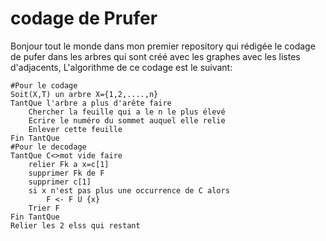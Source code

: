 # codage de Prufer
Bonjour tout le monde dans mon premier repository qui rédigée le codage de pufer dans les arbres qui sont créé avec les graphes avec les listes d'adjacents, L'algorithme de ce codage est le suivant:
```
#Pour le codage
Soit(X,T) un arbre X={1,2,....,n}
TantQue l'arbre a plus d'arête faire
    Chercher la feuille qui a le n le plus élevé
	Ecrire le numéro du sommet auquel elle relie
	Enlever cette feuille
Fin TantQue
#Pour le decodage
TantQue C<>mot vide faire
    relier Fk a x=c[1]
	supprimer Fk de F
	supprimer c[1]
	si x n'est pas plus une occurrence de C alors
	    F <- F U {x}
    Trier F
Fin TantQue
Relier les 2 elss qui restant
 ```

